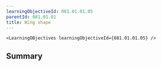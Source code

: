 ```yaml
---
learningObjectiveId: 081.01.01.05
parentId: 081.01.01
title: Wing shape
---
```


```tsx eval
<LearningOBjectives learningObjectiveId={081.01.01.05} />
```

## Summary
